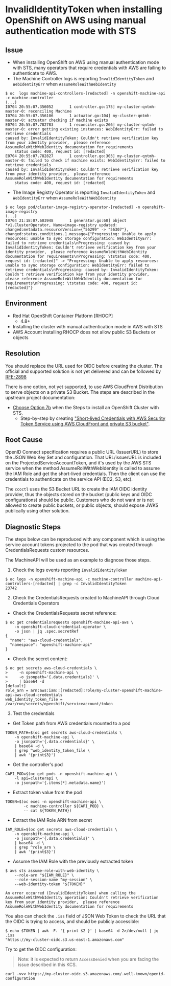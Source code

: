 # InvalidIdentityToken when installing OpenShift on AWS using manual authentication mode with STS 

## Issue

- When installing OpenShift on AWS using manual authentication mode with STS, many operators that require credentials with AWS are failing to authenticate to AWS.
- The Machine Controller logs is reporting `InvalidIdentityToken` and `WebIdentityErr` when `AssumeRoleWithWebIdentity`

~~~
$ oc  logs machine-api-controllers-[redacted] -n openshift-machine-api -c machine-controller
(...)
I0704 20:55:07.356052       1 controller.go:175] my-cluster-qntmh-master-0: reconciling Machine
I0704 20:55:07.356106       1 actuator.go:104] my-cluster-qntmh-master-0: actuator checking if machine exists
E0704 20:55:07.782783       1 reconciler.go:266] my-cluster-qntmh-master-0: error getting existing instances: WebIdentityErr: failed to retrieve credentials
caused by: InvalidIdentityToken: Couldn't retrieve verification key from your identity provider,  please reference AssumeRoleWithWebIdentity documentation for requirements
    status code: 400, request id: [redacted]
E0704 20:55:07.782827       1 controller.go:303] my-cluster-qntmh-master-0: failed to check if machine exists: WebIdentityErr: failed to retrieve credentials
caused by: InvalidIdentityToken: Couldn't retrieve verification key from your identity provider,  please reference AssumeRoleWithWebIdentity documentation for requirements
    status code: 400, request id: [redacted]
~~~

- The Image Registry Operator is reporting `InvalidIdentityToken` and `WebIdentityErr` when `AssumeRoleWithWebIdentity`
~~~
$ oc logs pod/cluster-image-registry-operator-[redacted] -n openshift-image-registry
(...)
I0704 21:18:07.603948       1 generator.go:60] object *v1.ClusterOperator, Name=image-registry updated: changed:metadata.resourceVersion={"56299" -> "56307"}, changed:status.conditions.1.message={"Progressing: Unable to apply resources: unable to sync storage configuration: WebIdentityErr: failed to retrieve credentials\nProgressing: caused by: InvalidIdentityToken: Couldn't retrieve verification key from your identity provider,  please reference AssumeRoleWithWebIdentity documentation for requirements\nProgressing: \tstatus code: 400, request id: [redacted]" -> "Progressing: Unable to apply resources: unable to sync storage configuration: WebIdentityErr: failed to retrieve credentials\nProgressing: caused by: InvalidIdentityToken: Couldn't retrieve verification key from your identity provider,  please reference AssumeRoleWithWebIdentity documentation for requirements\nProgressing: \tstatus code: 400, request id: [redacted]"}
~~~

## Environment

- Red Hat OpenShift Container Platform [RHOCP]
  - 4.8+
- Installing the cluster with manual authentication mode in AWS with STS
- AWS Account installing RHOCP does not allow public S3 Buckets or objects

## Resolution

You should replace the URL used for OIDC before creating the cluster. The official and supported solution is not yet delivered and can be followed by [RFE-2898](https://issues.redhat.com/browse/RFE-2898)

There is one option, not yet supported, to use AWS CloudFront Distribution to serve objects on a private S3 Bucket. The steps are described in the upstream project documentation:

- [Choose Option 7b](https://github.com/openshift/cloud-credential-operator/blob/master/docs/sts.md#steps-to-install-an-openshift-cluster-with-sts) when the Steps to install an OpenShift Cluster with STS.
  - Step-by-step by creating ["Short-lived Credentials with AWS Security Token Service using AWS CloudFront and private S3 bucket"](https://github.com/openshift/cloud-credential-operator/blob/master/docs/sts-private-bucket.md).

## Root Cause

OpenID Connect specification requires a public URL (IssuerURL) to store the JSON Web Key Set and configuration. That URL/issuerURL is included on the ProjectedServiceAccountToken, and it's used by the AWS STS service when the method AssumeRolWithWebIdentity is called to assume the IAM Role and get the short-lived credentials. Then the client can use the credentials to authenticate on the service API (EC2, S3, etc).

The `ccoctl` uses the S3 Bucket URL to create the IAM OIDC identity provider, thus the objects stored on the bucket (public keys and OIDC configurations) should be public. Customers who do not want or is not allowed to create public buckets, or public objects, should expose JWKS publically using other solution.

## Diagnostic Steps

The steps below can be reproduced with any component which is using the service account tokens projected to the pod that was created through CredentialsRequests custom resources.

The MachineAPI will be used as an example to diagnose those steps.

1) Check the logs events reporting `InvalidIdentityToken`

~~~
$ oc logs -n openshift-machine-api -c machine-controller machine-api-controllers-[redacted] | grep -c InvalidIdentityToken
23742
~~~

2) Check the CredentialsRequests created to MachineAPI through Cloud Credentials Operators

- Check the CredentialsRequests secret reference:
~~~
$ oc get credentialsrequests openshift-machine-api-aws \
    -n openshift-cloud-credential-operator \
    -o json | jq .spec.secretRef
{
  "name": "aws-cloud-credentials",
  "namespace": "openshift-machine-api"
}
~~~

- Check the secret content:

~~~
$ oc get secrets aws-cloud-credentials \
>     -n openshift-machine-api \
>     -o jsonpath='{.data.credentials}' \
>     | base64 -d
[default]
role_arn = arn:aws:iam::[redacted]:role/my-cluster-openshift-machine-api-aws-cloud-credentials
web_identity_token_file = /var/run/secrets/openshift/serviceaccount/token
~~~

3) Test the credentials

- Get Token path from AWS credentials mounted to a pod

~~~
TOKEN_PATH=$(oc get secrets aws-cloud-credentials \
    -n openshift-machine-api \
    -o jsonpath='{.data.credentials}' \
    | base64 -d \
    | grep ^web_identity_token_file \
    | awk '{print$3}')
~~~

- Get the controller's pod

~~~
CAPI_POD=$(oc get pods -n openshift-machine-api \
    -l api=clusterapi \
    -o jsonpath='{.items[*].metadata.name}')
~~~

- Extract token value from the pod

~~~
TOKEN=$(oc exec -n openshift-machine-api \
        -c machine-controller ${CAPI_POD} \
        -- cat ${TOKEN_PATH})
~~~

- Extract the IAM Role ARN from secret

~~~
IAM_ROLE=$(oc get secrets aws-cloud-credentials \
    -n openshift-machine-api \
    -o jsonpath='{.data.credentials}' \
    | base64 -d \
    | grep ^role_arn \
    | awk '{print$3}')
~~~

- Assume the IAM Role with the previously extracted token

~~~
$ aws sts assume-role-with-web-identity \
    --role-arn "${IAM_ROLE}" \
    --role-session-name "my-session" \
    --web-identity-token "${TOKEN}"

An error occurred (InvalidIdentityToken) when calling the AssumeRoleWithWebIdentity operation: Couldn't retrieve verification key from your identity provider,  please reference AssumeRoleWithWebIdentity documentation for requirements
~~~


You also can check the `.iss` field of JSON Web Token to check the URL that the OIDC is trying to access, and should be publicly accessible:

~~~
$ echo $TOKEN | awk -F. '{ print $2 }' | base64 -d 2>/dev/null | jq .iss
"https://my-cluster-oidc.s3.us-east-1.amazonaws.com"
~~~

Try to get the OIDC configuration:

> Note: it is expected to return `AccessDenied` when you are facing the issue described in this KCS.

~~~
curl -vvv https://my-cluster-oidc.s3.amazonaws.com/.well-known/openid-configuration
~~~
